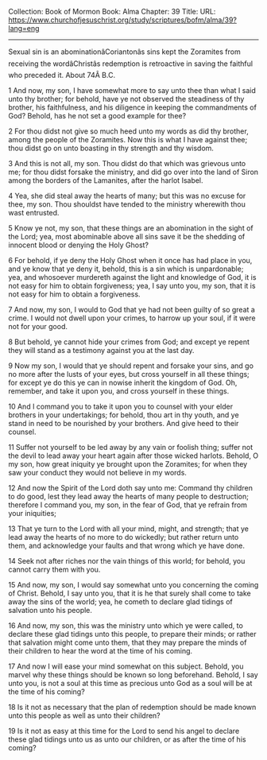 Collection: Book of Mormon
Book: Alma
Chapter: 39
Title: 
URL: https://www.churchofjesuschrist.org/study/scriptures/bofm/alma/39?lang=eng

---

Sexual sin is an abominationâCoriantonâs sins kept the Zoramites from receiving the wordâChristâs redemption is retroactive in saving the faithful who preceded it. About 74Â B.C.

1 And now, my son, I have somewhat more to say unto thee than what I said unto thy brother; for behold, have ye not observed the steadiness of thy brother, his faithfulness, and his diligence in keeping the commandments of God? Behold, has he not set a good example for thee?

2 For thou didst not give so much heed unto my words as did thy brother, among the people of the Zoramites. Now this is what I have against thee; thou didst go on unto boasting in thy strength and thy wisdom.

3 And this is not all, my son. Thou didst do that which was grievous unto me; for thou didst forsake the ministry, and did go over into the land of Siron among the borders of the Lamanites, after the harlot Isabel.

4 Yea, she did steal away the hearts of many; but this was no excuse for thee, my son. Thou shouldst have tended to the ministry wherewith thou wast entrusted.

5 Know ye not, my son, that these things are an abomination in the sight of the Lord; yea, most abominable above all sins save it be the shedding of innocent blood or denying the Holy Ghost?

6 For behold, if ye deny the Holy Ghost when it once has had place in you, and ye know that ye deny it, behold, this is a sin which is unpardonable; yea, and whosoever murdereth against the light and knowledge of God, it is not easy for him to obtain forgiveness; yea, I say unto you, my son, that it is not easy for him to obtain a forgiveness.

7 And now, my son, I would to God that ye had not been guilty of so great a crime. I would not dwell upon your crimes, to harrow up your soul, if it were not for your good.

8 But behold, ye cannot hide your crimes from God; and except ye repent they will stand as a testimony against you at the last day.

9 Now my son, I would that ye should repent and forsake your sins, and go no more after the lusts of your eyes, but cross yourself in all these things; for except ye do this ye can in nowise inherit the kingdom of God. Oh, remember, and take it upon you, and cross yourself in these things.

10 And I command you to take it upon you to counsel with your elder brothers in your undertakings; for behold, thou art in thy youth, and ye stand in need to be nourished by your brothers. And give heed to their counsel.

11 Suffer not yourself to be led away by any vain or foolish thing; suffer not the devil to lead away your heart again after those wicked harlots. Behold, O my son, how great iniquity ye brought upon the Zoramites; for when they saw your conduct they would not believe in my words.

12 And now the Spirit of the Lord doth say unto me: Command thy children to do good, lest they lead away the hearts of many people to destruction; therefore I command you, my son, in the fear of God, that ye refrain from your iniquities;

13 That ye turn to the Lord with all your mind, might, and strength; that ye lead away the hearts of no more to do wickedly; but rather return unto them, and acknowledge your faults and that wrong which ye have done.

14 Seek not after riches nor the vain things of this world; for behold, you cannot carry them with you.

15 And now, my son, I would say somewhat unto you concerning the coming of Christ. Behold, I say unto you, that it is he that surely shall come to take away the sins of the world; yea, he cometh to declare glad tidings of salvation unto his people.

16 And now, my son, this was the ministry unto which ye were called, to declare these glad tidings unto this people, to prepare their minds; or rather that salvation might come unto them, that they may prepare the minds of their children to hear the word at the time of his coming.

17 And now I will ease your mind somewhat on this subject. Behold, you marvel why these things should be known so long beforehand. Behold, I say unto you, is not a soul at this time as precious unto God as a soul will be at the time of his coming?

18 Is it not as necessary that the plan of redemption should be made known unto this people as well as unto their children?

19 Is it not as easy at this time for the Lord to send his angel to declare these glad tidings unto us as unto our children, or as after the time of his coming?
